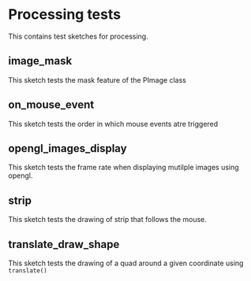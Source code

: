 # Processing tests

This contains test sketches for processing.

## image_mask

This sketch tests the mask feature of the PImage class

## on_mouse_event

This sketch tests the order in which mouse events atre triggered

## opengl_images_display

This sketch tests the frame rate when displaying mutilple images using opengl.

## strip

This sketch tests the drawing of strip that follows the mouse.

## translate_draw_shape

This sketch tests the drawing of a quad around a given coordinate using `translate()`

